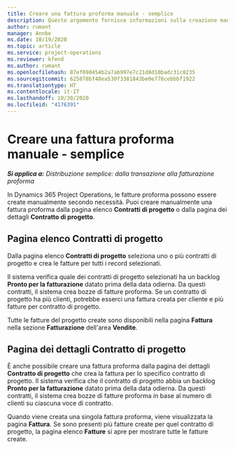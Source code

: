 ```yaml
---
title: Creare una fattura proforma manuale - semplice
description: Questo argomento fornisce informazioni sulla creazione manuale di una fattura proforma in Project Operations.
author: rumant
manager: Annbe
ms.date: 10/19/2020
ms.topic: article
ms.service: project-operations
ms.reviewer: kfend
ms.author: rumant
ms.openlocfilehash: 87ef090454b2a7ab997e7c21d8d10badc31c8235
ms.sourcegitcommit: 625878bf48ea530f3381843be0e778cebbbf1922
ms.translationtype: HT
ms.contentlocale: it-IT
ms.lasthandoff: 10/30/2020
ms.locfileid: "4176391"
---
```

# <a name="create-a-manual-proforma-invoice---lite"></a>Creare una fattura proforma manuale - semplice

_**Si applica a:** Distribuzione semplice: dalla transazione alla fatturazione proforma_

In Dynamics 365 Project Operations, le fatture proforma possono essere create manualmente secondo necessità. Puoi creare manualmente una fattura proforma dalla pagina elenco **Contratti di progetto** o dalla pagina dei dettagli **Contratto di progetto**.

##  <a name="project-contracts-list-page"></a>Pagina elenco Contratti di progetto

Dalla pagina elenco **Contratti di progetto** seleziona uno o più contratti di progetto e crea le fatture per tutti i record selezionati.

Il sistema verifica quale dei contratti di progetto selezionati ha un backlog **Pronto per la fatturazione** datato prima della data odierna. Da questi contratti, il sistema crea bozze di fatture proforma. Se un contratto di progetto ha più clienti, potrebbe esserci una fattura creata per cliente e più fatture per contratto di progetto.

Tutte le fatture del progetto create sono disponibili nella pagina **Fattura** nella sezione **Fatturazione** dell'area **Vendite**.

## <a name="project-contract-details-page"></a>Pagina dei dettagli Contratto di progetto

È anche possibile creare una fattura proforma dalla pagina dei dettagli **Contratto di progetto** che crea la fattura per lo specifico contratto di progetto. Il sistema verifica che il contratto di progetto abbia un backlog **Pronto per la fatturazione** datato prima della data odierna. Da questi contratti, il sistema crea bozze di fatture proforma in base al numero di clienti su ciascuna voce di contratto.

Quando viene creata una singola fattura proforma, viene visualizzata la pagina **Fattura**. Se sono presenti più fatture create per quel contratto di progetto, la pagina elenco **Fatture** si apre per mostrare tutte le fatture create.
